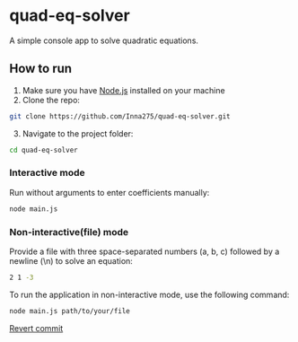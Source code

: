 # quad-eq-solver

A simple console app to solve quadratic equations.

## How to run
1. Make sure you have [Node.js](https://nodejs.org/) installed on your machine
2. Clone the repo:
  ```bash
  git clone https://github.com/Inna275/quad-eq-solver.git
  ```
3. Navigate to the project folder:
  ```bash
  cd quad-eq-solver
  ```
### Interactive mode
Run without arguments to enter coefficients manually:
  ```bash
  node main.js
  ```

### Non-interactive(file) mode
Provide a file with three space-separated numbers (a, b, c) followed by a newline (\n) to solve an equation:
  ```bash
  2 1 -3
  ```

To run the application in non-interactive mode, use the following command:
  ```bash
  node main.js path/to/your/file
  ```

[Revert commit](https://github.com/Inna275/quad-eq-solver/commit/e2701b3a5b857823da9f036c986b79ef1350afd3)
